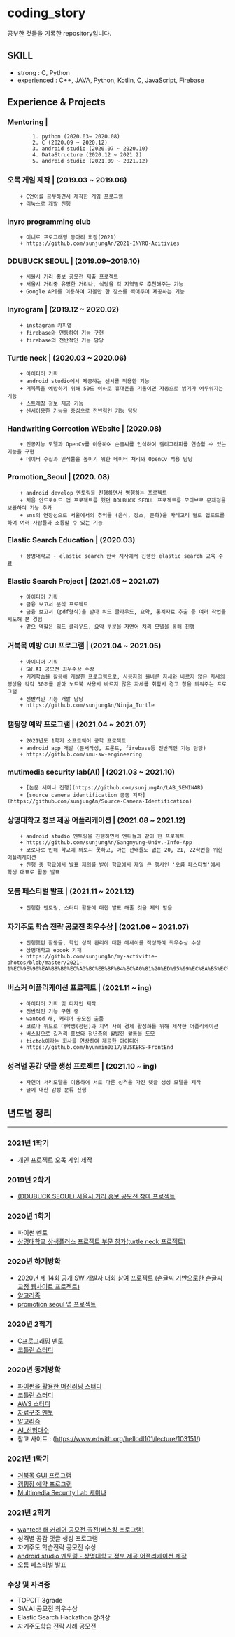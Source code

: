 # coding_story
공부한 것들을 기록한 repository입니다. 

SKILL
---------------------------------------------------
+ strong : C, Python
+ experienced : C++, JAVA, Python, Kotlin, C, JavaScript, Firebase

Experience & Projects
---------------------------------------------------
### Mentoring | 
            1. python (2020.03~ 2020.08)
            2. C (2020.09 ~ 2020.12)
            3. android studio (2020.07 ~ 2020.10)
            4. DataStructure (2020.12 ~ 2021.2)
            5. android studio (2021.09 ~ 2021.12)
        
### 오목 게임 제작 | (2019.03 ~ 2019.06) 
        + C언어를 공부하면서 제작한 게임 프로그램
        + 리눅스로 개발 진행
            
### inyro programming club 
        + 이니로 프로그래밍 동아리 회장(2021)
        + https://github.com/sunjungAn/2021-INYRO-Acitivies
   
### DDUBUCK SEOUL | (2019.09~2019.10) 
        + 서울시 거리 홍보 공모전 제출 프로젝트
        + 서울시 거리중 유명한 거리나, 식당을 각 지역별로 추천해주는 기능
        + Google API를 이용하여 가볼만 한 장소를 찍어주어 제공하는 기능
  
### Inyrogram | (2019.12 ~ 2020.02) 
        + instagram 카피앱
        + firebase와 연동하여 기능 구현
        + firebase의 전반적인 기능 담당
     
### Turtle neck | (2020.03 ~ 2020.06)
        + 아이디어 기획
        + android studio에서 제공하는 센서를 적용한 기능
        + 거북목을 예방하기 위해 50도 이하로 휴대폰을 기울이면 자동으로 밝기가 어두워지는 기능
        + 스트레칭 정보 제공 기능
        + 센서이용한 기능을 중심으로 전반적인 기능 담당
   
### Handwriting Correction WEbsite | (2020.08) 
        + 인공지능 모델과 OpenCv를 이용하여 손글씨를 인식하여 캘리그라피를 연습할 수 있는 기능을 구현
        + 데이터 수집과 인식률을 높이기 위한 데이터 처리와 OpenCv 적용 담당
       
### Promotion_Seoul | (2020. 08) 
        + android develop 멘토링을 진행하면서 병행하는 프로젝트
        + 처음 안드로이드 앱 프로젝트를 했던 DDUBUCK SEOUL 프로젝트를 모티브로 문제점을 보완하여 기능 추가 
        + sns의 연장선으로 서울에서의 추억들 (음식, 장소, 문화)을 카테고리 별로 업로드를 하여 여러 사람들과 소통할 수 있는 기능
         
### Elastic Search Education | (2020.03) 
        + 상명대학교 - elastic search 한국 지사에서 진행한 elastic search 교육 수료

### Elastic Search Project | (2021.05 ~ 2021.07)
        + 아이디어 기획
        + 금융 보고서 분석 프로젝트 
        + 금융 보고서 (pdf형식)을 받아 워드 클라우드, 요약, 통계자료 추출 등 여러 작업을 시도해 본 경험
        + 맡으 역할은 워드 클라우드, 요약 부분을 자연어 처리 모델을 통해 진행
      
### 거북목 예방 GUI 프로그램 | (2021.04 ~ 2021.05)
        + 아이디어 기획
        + SW.AI 공모전 최우수상 수상
        + 기계학습을 활용해 개발한 프로그램으로, 사용자의 올바른 자세와 바르지 않은 자세의 영상을 각각 30초를 받아 노트북 사용시 바르지 않은 자세를 취할시 경고 창을 띄워주는 프로그램
        + 전반적인 기능 개발 담당
        + https://github.com/sunjungAn/Ninja_Turtle
        
### 캠핑장 예약 프로그램 | (2021.04 ~ 2021.07)
        + 2021년도 1학기 소프트웨어 공학 프로젝트
        + android app 개발 (문서작성, 프론트, firebase등 전반적인 기능 담당)
        + https://github.com/smu-sw-engineering
        
### mutimedia security lab(AI) | (2021.03 ~ 2021.10)
        + [논문 세미나 진행](https://github.com/sunjungAn/LAB_SEMINAR)
        + [source camera identification 공동 저자](https://github.com/sunjungAn/Source-Camera-Identification)
        
        
### 상명대학교 정보 제공 어플리케이션 | (2021.08 ~ 2021.12)
        + android studio 멘토링을 진행하면서 멘티들과 같이 한 프로젝트
        + https://github.com/sunjungAn/Sangmyung-Univ.-Info-App
        + 코로나로 인해 학교에 와보지 못하고, 아는 선배들도 없는 20, 21, 22학번을 위한 어플리케이션
        + 진행 중 학교에서 발표 제의를 받아 학교에서 제일 큰 행사인 '오름 페스티벌'에서 학생 대표로 활동 발표

### 오름 페스티벌 발표 | (2021.11 ~ 2021.12)
        + 진행한 멘토링, 스터디 활동에 대한 발표 해줄 것을 제의 받음
        

### 자기주도 학습 전략 공모전 최우수상 | (2021.06 ~ 2021.07)
        + 진행했던 활동들, 학업 성적 관리에 대한 에세이를 작성하여 최우수상 수상
        + 상명대학교 ebook 기재
        + https://github.com/sunjungAn/my-activitie-photos/blob/master/2021-1%EC%9E%90%EA%B8%B0%EC%A3%BC%EB%8F%84%EC%A0%81%20%ED%95%99%EC%8A%B5%EC%A0%84%EB%9E%B5%20%EA%B0%95%ED%99%94%20%EA%B3%B5%EB%AA%A8%EC%A0%84%20%EC%9A%B0%EC%88%98%EC%82%AC%EB%A1%80%EC%A7%91.pdf

        
### 버스커 어플리케이션 프로젝트 | (2021.11 ~ ing)
        + 아이디어 기획 및 디자인 제작
        + 전반적인 기능 구현 중
        + wanted 해, 커리어 공모전 출품
        + 코로나 위드로 대학생(청년)과 지역 사회 경제 활성화를 위해 제작한 어플리케이션
        + 버스킹으로 길거리 홍보와 청년층의 활발한 활동을 도모 
        + tictok이라는 회사를 연상하여 제공한 아이디어
        + https://github.com/hyunmin0317/BUSKERS-FrontEnd
        
 ### 성격별 공감 댓글 생성 프로젝트 | (2021.10 ~ ing)
        + 자연어 처리모델을 이용하여 서로 다른 성격을 가진 댓글 생성 모델을 제작
        + 글에 대한 감성 분류 진행
        
        

## 년도별 정리
------------------------------------------------------------------------
### 2021년 1학기
+ 개인 프로젝트 오목 게임 제작

### 2019년 2학기
+ [(DDUBUCK SEOUL) 서울시 거리 홍보 공모전 참여 프로젝트](https://github.com/sunjungAn/DDUBUCK_SEOUL)

### 2020년 1학기
+ 파이썬 멘토
+ [상명대학교 상생플러스 프로젝트 부문 참가(turtle neck 프로젝트)](https://github.com/sunjungAn/turtle_neck)

### 2020년 하계방학
+ [2020년 제 14회 공개 SW 개발자 대회 참여 프로젝트 (손글씨 기반으로한 손글씨 교정 웹사이트 프로젝트)](https://github.com/sunjungAn/hand_writing_correction_website)
+ [알고리즘](https://github.com/sunjungAn/algorithm)
+ [promotion seoul 앱 프로젝트](https://github.com/sunjungAn/promotion_seoul)

### 2020년 2학기
+ C프로그래밍 멘토
+ [코틀린 스터디](https://github.com/sunjungAn/Kotlin_basic)

### 2020년 동계방학
+ [파이썬을 활용한 머신러닝 스터디](https://github.com/sunjungAn/Machine_Learning)
+ [코틀린 스터디](https://github.com/sunjungAn/Kotlin_basic)
+ [AWS 스터디](https://github.com/sunjungAn/AWS_study)
+ [자료구조 멘토](https://github.com/sunjungAn/DataStructure_mentoring)
+ [알고리즘](https://github.com/sunjungAn/algorithm)
+ [AI_선형대수](https://github.com/sunjungAn/ai_linear-algebra)
+ 참고 사이트 : (https://www.edwith.org/hellodl101/lecture/103151/)


### 2021년 1학기
+ [거북목 GUI 프로그램](https://github.com/sunjungAn/Ninja_Turtle)
+ [캠핑장 예약 프로그램](https://github.com/smu-sw-engineering)
+ [Multimedia Security Lab 세미나](https://github.com/sunjungAn/LAB_SEMINAR)


### 2021년 2학기
+ [wanted! 해 커리어 공모전 출전(버스킹 프로그램)](https://github.com/hyunmin0317/BUSKERS-FrontEnd)
+ 성격별 공감 댓글 생성 프로그램
+ 자기주도 학습전략 공모전 수상
+ [android studio 멘토링 - 상명대학교 정보 제공 어플리케이션 제작](https://github.com/sunjungAn/Sangmyung-Univ.-Info-App)
+ 오름 페스티벌 발표


### 수상 및 자격증
+ TOPCIT 3grade
+ SW.AI 공모전 최우수상
+ Elastic Search Hackathon 장려상
+ 자기주도학습 전략 사례 공모전 


